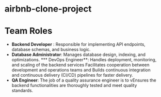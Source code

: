 # airbnb-clone-project

# Team Roles
* **Backend Developer** : Responsible for implementing API endpoints, database schemas, and business logic.
* **Database Administrator**: Manages database design, indexing, and optimizations.
*** DevOps Engineer**: Handles deployment, monitoring, and scaling of the backend services Facilitates cooperation between development and operations teams and Builds continuous integration and continuous delivery (CI/CD) pipelines for faster delivery.
* **QA Engineer**: The job of a quality assurance engineer is to vEnsures the backend functionalities are thoroughly tested and meet quality standards.
